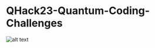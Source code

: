 # QHack23-Quantum-Coding-Challenges

![alt text](https://github.com/RandomProjects-db/TradingBot/blob/master/mario.png?raw=true)
